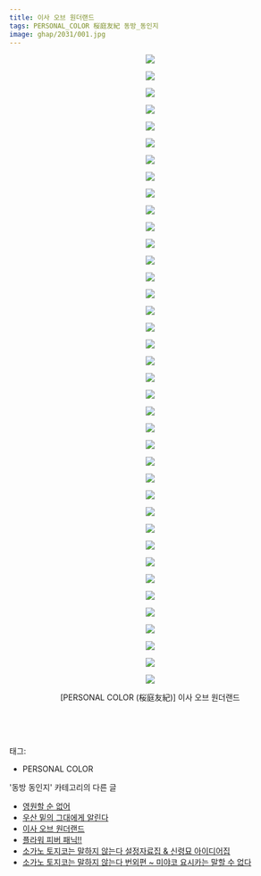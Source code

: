 ```yaml
---
title: 이사 오브 원더랜드
tags: PERSONAL_COLOR 桜庭友紀 동방_동인지
image: ghap/2031/001.jpg
---
```

<div class="article">
<p style="text-align: center; clear: none; float: none;"><img src="{{ site.nasurl }}/ghap/2031/001.jpg"/></p>
<p style="text-align: center; clear: none; float: none;"><img src="{{ site.nasurl }}/ghap/2031/002.jpg"/></p>
<p style="text-align: center; clear: none; float: none;"><img src="{{ site.nasurl }}/ghap/2031/003.jpg"/></p>
<p style="text-align: center; clear: none; float: none;"><img src="{{ site.nasurl }}/ghap/2031/004.jpg"/></p>
<p style="text-align: center; clear: none; float: none;"><img src="{{ site.nasurl }}/ghap/2031/005.jpg"/></p>
<p style="text-align: center; clear: none; float: none;"><img src="{{ site.nasurl }}/ghap/2031/006.jpg"/></p>
<p style="text-align: center; clear: none; float: none;"><img src="{{ site.nasurl }}/ghap/2031/007.jpg"/></p>
<p style="text-align: center; clear: none; float: none;"><img src="{{ site.nasurl }}/ghap/2031/008.jpg"/></p>
<p style="text-align: center; clear: none; float: none;"><img src="{{ site.nasurl }}/ghap/2031/009.jpg"/></p>
<p style="text-align: center; clear: none; float: none;"><img src="{{ site.nasurl }}/ghap/2031/010.jpg"/></p>
<p style="text-align: center; clear: none; float: none;"><img src="{{ site.nasurl }}/ghap/2031/011.jpg"/></p>
<p style="text-align: center; clear: none; float: none;"><img src="{{ site.nasurl }}/ghap/2031/012.jpg"/></p>
<p style="text-align: center; clear: none; float: none;"><img src="{{ site.nasurl }}/ghap/2031/013.jpg"/></p>
<p style="text-align: center; clear: none; float: none;"><img src="{{ site.nasurl }}/ghap/2031/014.jpg"/></p>
<p style="text-align: center; clear: none; float: none;"><img src="{{ site.nasurl }}/ghap/2031/015.jpg"/></p>
<p style="text-align: center; clear: none; float: none;"><img src="{{ site.nasurl }}/ghap/2031/016.jpg"/></p>
<p style="text-align: center; clear: none; float: none;"><img src="{{ site.nasurl }}/ghap/2031/017.jpg"/></p>
<p style="text-align: center; clear: none; float: none;"><img src="{{ site.nasurl }}/ghap/2031/018.jpg"/></p>
<p style="text-align: center; clear: none; float: none;"><img src="{{ site.nasurl }}/ghap/2031/019.jpg"/></p>
<p style="text-align: center; clear: none; float: none;"><img src="{{ site.nasurl }}/ghap/2031/020.jpg"/></p>
<p style="text-align: center; clear: none; float: none;"><img src="{{ site.nasurl }}/ghap/2031/021.jpg"/></p>
<p style="text-align: center; clear: none; float: none;"><img src="{{ site.nasurl }}/ghap/2031/022.jpg"/></p>
<p style="text-align: center; clear: none; float: none;"><img src="{{ site.nasurl }}/ghap/2031/023.jpg"/></p>
<p style="text-align: center; clear: none; float: none;"><img src="{{ site.nasurl }}/ghap/2031/024.jpg"/></p>
<p style="text-align: center; clear: none; float: none;"><img src="{{ site.nasurl }}/ghap/2031/025.jpg"/></p>
<p style="text-align: center; clear: none; float: none;"><img src="{{ site.nasurl }}/ghap/2031/026.jpg"/></p>
<p style="text-align: center; clear: none; float: none;"><img src="{{ site.nasurl }}/ghap/2031/027.jpg"/></p>
<p style="text-align: center; clear: none; float: none;"><img src="{{ site.nasurl }}/ghap/2031/028.jpg"/></p>
<p style="text-align: center; clear: none; float: none;"><img src="{{ site.nasurl }}/ghap/2031/029.jpg"/></p>
<p style="text-align: center; clear: none; float: none;"><img src="{{ site.nasurl }}/ghap/2031/030.jpg"/></p>
<p style="text-align: center; clear: none; float: none;"><img src="{{ site.nasurl }}/ghap/2031/031.jpg"/></p>
<p style="text-align: center; clear: none; float: none;"><img src="{{ site.nasurl }}/ghap/2031/032.jpg"/></p>
<p style="text-align: center; clear: none; float: none;"><img src="{{ site.nasurl }}/ghap/2031/033.jpg"/></p>
<p style="text-align: center; clear: none; float: none;"><img src="{{ site.nasurl }}/ghap/2031/034.jpg"/></p>
<p style="text-align: center; clear: none; float: none;"><img src="{{ site.nasurl }}/ghap/2031/035.jpg"/></p>
<p style="text-align: center; clear: none; float: none;"><img src="{{ site.nasurl }}/ghap/2031/036.jpg"/></p>
<p style="text-align: center; clear: none; float: none;"><img src="{{ site.nasurl }}/ghap/2031/037.jpg"/></p>
<p style="text-align: center; clear: none; float: none;"><img src="{{ site.nasurl }}/ghap/2031/038.jpg"/></p>
<p style="text-align: center; clear: none; float: none;">[PERSONAL COLOR (桜庭友紀)] 이사 오브 원더랜드</p>
<p style="text-align: center; clear: none; float: none;"><br/></p>
<p><br/></p>
</div><div class="tagTrail">
<p>태그: </p>
<ul>
<li>PERSONAL COLOR</li>
</ul>
</div><div class="another">
<p>'동방 동인지' 카테고리의 다른 글</p>
<ul>
<li><a href="/2016-09-07-ghap_2033">영원할 순 없어</a></li>
<li><a href="/2016-09-07-ghap_2032">우산 밑의 그대에게 알린다</a></li>
<li><a href="/2016-09-07-ghap_2031">이사 오브 원더랜드</a></li>
<li><a href="/2016-09-07-ghap_2030">플라워 피버 패닉!!</a></li>
<li><a href="/2016-09-07-ghap_2028">소가노 토지코는 말하지 않는다 설정자료집 &amp; 신령묘 아이디어집</a></li>
<li><a href="/2016-09-07-ghap_2027">소가노 토지코는 말하지 않는다 번외편 ~ 미야코 요시카는 말할 수 없다</a></li>
</ul>
</div><div class="cb_module cb_fluid">
<div class="cb_wrt cb_profile">
</div><!-- commentList close -->
</div>